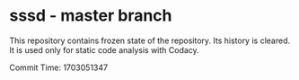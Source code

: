 # sssd - master branch

This repository contains frozen state of the repository.
Its history is cleared. It is used only for static code
analysis with Codacy.

Commit Time: 1703051347